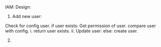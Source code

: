 IAM:
Design:

1. Add new user:

Check for config user.
if user exists:
Get permission of user.
compare user with config.
i. return user exists.
ii. Update user:
else:
create user.

2. 
